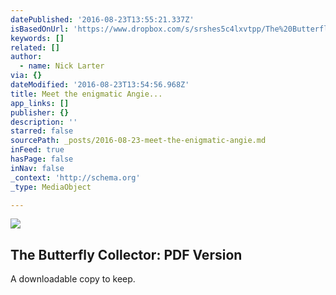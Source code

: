 ```yaml
---
datePublished: '2016-08-23T13:55:21.337Z'
isBasedOnUrl: 'https://www.dropbox.com/s/srshes5c4lxvtpp/The%20Butterfly%20Collector.pdf?dl=0'
keywords: []
related: []
author:
  - name: Nick Larter
via: {}
dateModified: '2016-08-23T13:54:56.968Z'
title: Meet the enigmatic Angie...
app_links: []
publisher: {}
description: ''
starred: false
sourcePath: _posts/2016-08-23-meet-the-enigmatic-angie.md
inFeed: true
hasPage: false
inNav: false
_context: 'http://schema.org'
_type: MediaObject

---
```

![](https://the-grid-user-content.s3-us-west-2.amazonaws.com/4c4ad6ca-a63b-44aa-9854-1462ea5cec28.jpg)

<article style=""><h1>The Butterfly Collector: PDF Version</h1><p>A downloadable copy to keep.</p></article>